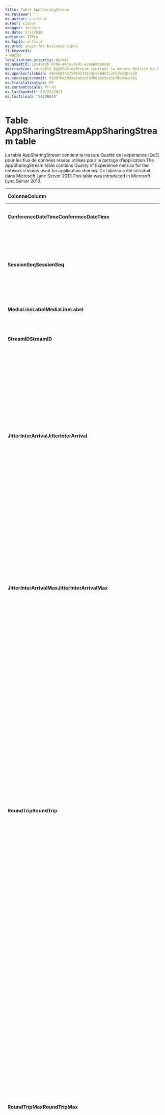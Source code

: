 ```yaml
---
title: Table AppSharingStream
ms.reviewer: ''
ms.author: v-cichur
author: cichur
manager: serdars
ms.date: 2/1/2018
audience: ITPro
ms.topic: article
ms.prod: skype-for-business-itpro
f1.keywords:
- NOCSH
localization_priority: Normal
ms.assetid: 391490cb-d7b8-44ca-b4d1-429600da909c
description: La table AppSharingStream contient la mesure Qualité de l’expérience (QoE) pour les flux de données réseau utilisés pour le partage d’application. Ce tableau a été introduit dans Microsoft Lync Server 2013.
ms.openlocfilehash: d95e0d78175f8e17363dc558d82cafefba36ce28
ms.sourcegitcommit: 01087be29daa3abce7d3b03a55ba5ef8db4ca161
ms.translationtype: MT
ms.contentlocale: fr-FR
ms.lasthandoff: 03/23/2021
ms.locfileid: "51120876"
---
```

# <a name="appsharingstream-table"></a><span data-ttu-id="fe78b-104">Table AppSharingStream</span><span class="sxs-lookup"><span data-stu-id="fe78b-104">AppSharingStream table</span></span>
 
<span data-ttu-id="fe78b-105">La table AppSharingStream contient la mesure Qualité de l’expérience (QoE) pour les flux de données réseau utilisés pour le partage d’application.</span><span class="sxs-lookup"><span data-stu-id="fe78b-105">The AppSharingStream table contains Quality of Experience metrics for the network streams used for application sharing.</span></span> <span data-ttu-id="fe78b-106">Ce tableau a été introduit dans Microsoft Lync Server 2013.</span><span class="sxs-lookup"><span data-stu-id="fe78b-106">This table was introduced in Microsoft Lync Server 2013.</span></span>
  
|<span data-ttu-id="fe78b-107">**Colonne**</span><span class="sxs-lookup"><span data-stu-id="fe78b-107">**Column**</span></span>|<span data-ttu-id="fe78b-108">**Type de données**</span><span class="sxs-lookup"><span data-stu-id="fe78b-108">**Data Type**</span></span>|<span data-ttu-id="fe78b-109">**Clé/Index**</span><span class="sxs-lookup"><span data-stu-id="fe78b-109">**Key/Index**</span></span>|<span data-ttu-id="fe78b-110">**Détails**</span><span class="sxs-lookup"><span data-stu-id="fe78b-110">**Details**</span></span>|
|:-----|:-----|:-----|:-----|
|<span data-ttu-id="fe78b-111">**ConferenceDateTime**</span><span class="sxs-lookup"><span data-stu-id="fe78b-111">**ConferenceDateTime**</span></span> <br/> |<span data-ttu-id="fe78b-112">dateTime</span><span class="sxs-lookup"><span data-stu-id="fe78b-112">dateTime</span></span>  <br/> |<span data-ttu-id="fe78b-113">Primaire, étrangère</span><span class="sxs-lookup"><span data-stu-id="fe78b-113">Primary, Foreign</span></span>  <br/> |<span data-ttu-id="fe78b-114">Date et heure de début de la session.</span><span class="sxs-lookup"><span data-stu-id="fe78b-114">Date and time that the session started.</span></span>  <br/> |
|<span data-ttu-id="fe78b-115">**SessionSeq**</span><span class="sxs-lookup"><span data-stu-id="fe78b-115">**SessionSeq**</span></span> <br/> |<span data-ttu-id="fe78b-116">entier</span><span class="sxs-lookup"><span data-stu-id="fe78b-116">int</span></span>  <br/> |<span data-ttu-id="fe78b-117">Primaire, étrangère</span><span class="sxs-lookup"><span data-stu-id="fe78b-117">Primary, Foreign</span></span>  <br/> |<span data-ttu-id="fe78b-118">Identificateur séquentiel utilisé pour distinguer les sessions qui ont débuté à la même date et à la même heure.</span><span class="sxs-lookup"><span data-stu-id="fe78b-118">Sequential identifier used to distinguish between sessions that started on the same date and at the same time.</span></span>  <br/> |
|<span data-ttu-id="fe78b-119">**MediaLineLabel**</span><span class="sxs-lookup"><span data-stu-id="fe78b-119">**MediaLineLabel**</span></span> <br/> |<span data-ttu-id="fe78b-120">tinyint</span><span class="sxs-lookup"><span data-stu-id="fe78b-120">tinyint</span></span>  <br/> |<span data-ttu-id="fe78b-121">Primaire, étrangère</span><span class="sxs-lookup"><span data-stu-id="fe78b-121">Primary, Foreign</span></span>  <br/> | <span data-ttu-id="fe78b-122">Voir [MediaLine Table](./medialine-0.md).</span><span class="sxs-lookup"><span data-stu-id="fe78b-122">See [MediaLine Table](./medialine-0.md).</span></span> <br/> |
|<span data-ttu-id="fe78b-123">**StreamID**</span><span class="sxs-lookup"><span data-stu-id="fe78b-123">**StreamID**</span></span> <br/> |<span data-ttu-id="fe78b-124">entier</span><span class="sxs-lookup"><span data-stu-id="fe78b-124">int</span></span>  <br/> |<span data-ttu-id="fe78b-125">Primaire</span><span class="sxs-lookup"><span data-stu-id="fe78b-125">Primary</span></span>  <br/> |<span data-ttu-id="fe78b-126">Identificateur unique du flux de partage d’application.</span><span class="sxs-lookup"><span data-stu-id="fe78b-126">Unique identifier of the application sharing stream.</span></span>  <br/> |
|<span data-ttu-id="fe78b-127">**JitterInterArrival**</span><span class="sxs-lookup"><span data-stu-id="fe78b-127">**JitterInterArrival**</span></span> <br/> |<span data-ttu-id="fe78b-128">entier</span><span class="sxs-lookup"><span data-stu-id="fe78b-128">int</span></span>  <br/> ||<span data-ttu-id="fe78b-p103">Gigue moyenne détectée entre les arrivées de paquets RTP. (La gigue permet de mesurer les fluctuations d’un appel.) Les valeurs de gigue élevées peuvent provenir d’une congestion ou d’un serveur multimédia surchargé, ce qui se traduit par une distorsion ou une perte de l’audio.</span><span class="sxs-lookup"><span data-stu-id="fe78b-p103">Average jitter detected between RTP packet arrivals. (Jitter is a measure of the "shakiness" of a call.) High jitter values are typically caused by congestion or an overloaded media server, and result in distorted or lost audio.</span></span>  <br/> |
|<span data-ttu-id="fe78b-131">**JitterInterArrivalMax**</span><span class="sxs-lookup"><span data-stu-id="fe78b-131">**JitterInterArrivalMax**</span></span> <br/> |<span data-ttu-id="fe78b-132">entier</span><span class="sxs-lookup"><span data-stu-id="fe78b-132">int</span></span>  <br/> ||<span data-ttu-id="fe78b-p104">Gigue maximale du délai d’arrivée entre les paquets RTP. (La gigue permet de mesurer les fluctuations d’un appel.) Les valeurs de gigue élevées peuvent provenir d’une congestion ou d’un serveur multimédia surchargé, ce qui se traduit par une distorsion ou une perte de l’audio.</span><span class="sxs-lookup"><span data-stu-id="fe78b-p104">Maximum jitter detected between RTP packet arrivals. (Jitter is a measure of the "shakiness" of a call.) High jitter values are typically caused by congestion or an overloaded media server, and result in distorted or lost audio.</span></span>  <br/> |
|<span data-ttu-id="fe78b-135">**RoundTrip**</span><span class="sxs-lookup"><span data-stu-id="fe78b-135">**RoundTrip**</span></span> <br/> |<span data-ttu-id="fe78b-136">entier</span><span class="sxs-lookup"><span data-stu-id="fe78b-136">int</span></span>  <br/> ||<span data-ttu-id="fe78b-p105">Temps moyen (en millisecondes) nécessaire à un paquet RTP (Real-Time Transport Protocol) pour effectuer un aller-retour vers un autre système d’extrémité. Des boucles de 200 millisecondes ou moins sont considérées qualitativement acceptables.</span><span class="sxs-lookup"><span data-stu-id="fe78b-p105">Average amount of (in milliseconds) required for a Real-Time Transport Protocol packet to travel to another endpoint and then back. Round-trip times of 200 milliseconds or less are considered of acceptable quality.</span></span>  <br/> <span data-ttu-id="fe78b-p106">Des boucles de durée plus élevée peuvent être causées par le routage international des appels, une mauvaise configuration du routage ou un serveur multimédia surchargé. Les durées d’aller-retour élevées créent des difficultés dans le cadre de conversations audio bidirectionnelles réalisées en temps réel.</span><span class="sxs-lookup"><span data-stu-id="fe78b-p106">High round-trip values can be caused by international call routing; a routing misconfiguration; or an overloaded media server. High round-trip times result in difficulties with two-way, real-time audio conversations.</span></span>  <br/> |
|<span data-ttu-id="fe78b-141">**RoundTripMax**</span><span class="sxs-lookup"><span data-stu-id="fe78b-141">**RoundTripMax**</span></span> <br/> |<span data-ttu-id="fe78b-142">entier</span><span class="sxs-lookup"><span data-stu-id="fe78b-142">int</span></span>  <br/> ||<span data-ttu-id="fe78b-p107">Temps maximal (en millisecondes) nécessaire à un paquet RTP (Real-Time Transport Protocol) pour effectuer un aller-retour vers un autre système d’extrémité. Des boucles de 200 millisecondes ou moins sont considérées qualitativement acceptables.</span><span class="sxs-lookup"><span data-stu-id="fe78b-p107">Maximum amount of (in milliseconds) required for a Real-Time Transport Protocol packet to travel to another endpoint and then back. Round-trip times of 200 milliseconds or less are considered of acceptable quality.</span></span>  <br/> <span data-ttu-id="fe78b-p108">Des boucles de durée plus élevée peuvent être causées par le routage international des appels, une mauvaise configuration du routage ou un serveur multimédia surchargé. Les durées d’aller-retour élevées créent des difficultés dans le cadre de conversations audio bidirectionnelles réalisées en temps réel.</span><span class="sxs-lookup"><span data-stu-id="fe78b-p108">High round-trip values can be caused by international call routing; a routing misconfiguration; or an overloaded media server. High round-trip times result in difficulties with two-way, real-time audio conversations.</span></span>  <br/> |
|<span data-ttu-id="fe78b-147">**PacketLossRate**</span><span class="sxs-lookup"><span data-stu-id="fe78b-147">**PacketLossRate**</span></span> <br/> |<span data-ttu-id="fe78b-148">float</span><span class="sxs-lookup"><span data-stu-id="fe78b-148">float</span></span>  <br/> ||<span data-ttu-id="fe78b-p109">Taux moyen de pertes de paquets RTP. (La perte de paquets survient lorsque des paquets RTP, protocole employé pour la transmission audio et vidéo sur Internet, n’atteignent pas leur point de destination.) Les valeurs de perte élevées peuvent provenir d’une congestion, d’un dépassement de la bande passante disponible, d’une congestion/interférence dans la liaison sans fil ou d’un serveur multimédia surchargé, ce qui se traduit par une distorsion ou une perte de l’audio.</span><span class="sxs-lookup"><span data-stu-id="fe78b-p109">Average rate of Real-Time Transport Protocol (RTP) packet loss. (Packet loss occurs when RTP packets, a protocol used for transmitting audio and video across the Internet, failed to reach their destination.) High loss rates are generally caused by congestion; lack of bandwidth; wireless congestion or interference; or an overloaded media server. Packet loss typically results in distorted or lost audio.</span></span>  <br/> |
|<span data-ttu-id="fe78b-152">**PacketLossRateMax**</span><span class="sxs-lookup"><span data-stu-id="fe78b-152">**PacketLossRateMax**</span></span> <br/> |<span data-ttu-id="fe78b-153">float</span><span class="sxs-lookup"><span data-stu-id="fe78b-153">float</span></span>  <br/> ||<span data-ttu-id="fe78b-p110">Taux maximal de pertes de paquets RTP. (La perte de paquets survient lorsque des paquets RTP, protocole employé pour la transmission audio et vidéo sur Internet, n’atteignent pas leur point de destination.) Les valeurs de perte élevées peuvent provenir d’une congestion, d’un dépassement de la bande passante disponible, d’une congestion/interférence dans la liaison sans fil ou d’un serveur multimédia surchargé, ce qui se traduit par une distorsion ou une perte de l’audio.</span><span class="sxs-lookup"><span data-stu-id="fe78b-p110">Maximum rate of Real-Time Transport Protocol (RTP) packet loss. (Packet loss occurs when RTP packets, a protocol used for transmitting audio and video across the Internet, failed to reach their destination.) High loss rates are generally caused by congestion; lack of bandwidth; wireless congestion or interference; or an overloaded media server. Packet loss typically results in distorted or lost audio.</span></span>  <br/> |
|<span data-ttu-id="fe78b-157">**PacketUtilization**</span><span class="sxs-lookup"><span data-stu-id="fe78b-157">**PacketUtilization**</span></span> <br/> |<span data-ttu-id="fe78b-158">entier</span><span class="sxs-lookup"><span data-stu-id="fe78b-158">int</span></span>  <br/> ||<span data-ttu-id="fe78b-159">Nombre de paquets envoyés.</span><span class="sxs-lookup"><span data-stu-id="fe78b-159">Number of packets sent.</span></span>  <br/> |
|<span data-ttu-id="fe78b-160">**BandwidthEst**</span><span class="sxs-lookup"><span data-stu-id="fe78b-160">**BandwidthEst**</span></span> <br/> |<span data-ttu-id="fe78b-161">entier</span><span class="sxs-lookup"><span data-stu-id="fe78b-161">int</span></span>  <br/> ||<span data-ttu-id="fe78b-p111">Estimation de la quantité de bande passante unidirectionnelle disponible à la fin de la session. Indiquée en bits par seconde.</span><span class="sxs-lookup"><span data-stu-id="fe78b-p111">Estimated one-way bandwidth available at the end of the session. Reported in bits per second.</span></span>  <br/> |
|<span data-ttu-id="fe78b-164">**AppSharingPayloadDescription**</span><span class="sxs-lookup"><span data-stu-id="fe78b-164">**AppSharingPayloadDescription**</span></span> <br/> |<span data-ttu-id="fe78b-165">entier</span><span class="sxs-lookup"><span data-stu-id="fe78b-165">int</span></span>  <br/> ||<span data-ttu-id="fe78b-166">Description de la charge utile du partage d’application.</span><span class="sxs-lookup"><span data-stu-id="fe78b-166">Description of the application sharing payload.</span></span>  <br/> |
|<span data-ttu-id="fe78b-167">**RelativeOneWayTotal**</span><span class="sxs-lookup"><span data-stu-id="fe78b-167">**RelativeOneWayTotal**</span></span> <br/> |<span data-ttu-id="fe78b-168">float</span><span class="sxs-lookup"><span data-stu-id="fe78b-168">float</span></span>  <br/> ||<span data-ttu-id="fe78b-p112">Quantité totale de latence unidirectionnelle. La latence unidirectionnelle relative mesure le retard entre le client et le serveur.</span><span class="sxs-lookup"><span data-stu-id="fe78b-p112">Total amount of one-way latency. Relative one-way latency measures the delay between the client and the server.</span></span>  <br/> |
|<span data-ttu-id="fe78b-171">**RelativeOneWayAverage**</span><span class="sxs-lookup"><span data-stu-id="fe78b-171">**RelativeOneWayAverage**</span></span> <br/> |<span data-ttu-id="fe78b-172">float</span><span class="sxs-lookup"><span data-stu-id="fe78b-172">float</span></span>  <br/> ||<span data-ttu-id="fe78b-p113">Quantité moyenne de latence unidirectionnelle. La latence unidirectionnelle relative mesure le retard entre le client et le serveur.</span><span class="sxs-lookup"><span data-stu-id="fe78b-p113">Average amount of one-way latency. Relative one-way latency measures the delay between the client and the server.</span></span>  <br/> |
|<span data-ttu-id="fe78b-175">**RelativeOneWayMax**</span><span class="sxs-lookup"><span data-stu-id="fe78b-175">**RelativeOneWayMax**</span></span> <br/> |<span data-ttu-id="fe78b-176">float</span><span class="sxs-lookup"><span data-stu-id="fe78b-176">float</span></span>  <br/> ||<span data-ttu-id="fe78b-p114">Quantité maximale de latence unidirectionnelle. La latence unidirectionnelle relative mesure le retard entre le client et le serveur.</span><span class="sxs-lookup"><span data-stu-id="fe78b-p114">Maximum amount of one-way latency. Relative one-way latency measures the delay between the client and the server.</span></span>  <br/> |
|<span data-ttu-id="fe78b-179">**RelativeOneWayBurstOccurrences**</span><span class="sxs-lookup"><span data-stu-id="fe78b-179">**RelativeOneWayBurstOccurrences**</span></span> <br/> |<span data-ttu-id="fe78b-180">entier</span><span class="sxs-lookup"><span data-stu-id="fe78b-180">int</span></span>  <br/> ||<span data-ttu-id="fe78b-181">Nombre total d’occurrences de rafales unidirectionnelles.</span><span class="sxs-lookup"><span data-stu-id="fe78b-181">Total one-way burst occurrences.</span></span> <span data-ttu-id="fe78b-182">Une transmission « par rafales » est une transmission dans laquelle les données sont diffusées en rafales imprévisibles par opposition à un flux régulier.</span><span class="sxs-lookup"><span data-stu-id="fe78b-182">A "bursty" transmission is a transmission where data flows in unpredictable bursts as opposed to a steady stream.</span></span> <span data-ttu-id="fe78b-183">Cette valeur mesure le flux de données entre le client et le serveur.</span><span class="sxs-lookup"><span data-stu-id="fe78b-183">This metric measures data flow between the client and the server.</span></span>  <br/> |
|<span data-ttu-id="fe78b-184">**RelativeOneWayBurstDensity**</span><span class="sxs-lookup"><span data-stu-id="fe78b-184">**RelativeOneWayBurstDensity**</span></span> <br/> |<span data-ttu-id="fe78b-185">float</span><span class="sxs-lookup"><span data-stu-id="fe78b-185">float</span></span>  <br/> ||<span data-ttu-id="fe78b-186">Densité totale des rafales unidirectionnelles.</span><span class="sxs-lookup"><span data-stu-id="fe78b-186">Total one-way burst density.</span></span> <span data-ttu-id="fe78b-187">Une transmission « par rafales » est une transmission dans laquelle les données sont diffusées en rafales imprévisibles par opposition à un flux de données régulier.</span><span class="sxs-lookup"><span data-stu-id="fe78b-187">A "bursty" transmission is a transmission where data flows in unpredictable bursts as opposed to a steady stream.</span></span> <span data-ttu-id="fe78b-188">Cette valeur mesure le flux de données entre le client et le serveur.</span><span class="sxs-lookup"><span data-stu-id="fe78b-188">This metric measures data flow between the client and the server.</span></span>  <br/> |
|<span data-ttu-id="fe78b-189">**RelativeOneWayBurstDuration**</span><span class="sxs-lookup"><span data-stu-id="fe78b-189">**RelativeOneWayBurstDuration**</span></span> <br/> |<span data-ttu-id="fe78b-190">float</span><span class="sxs-lookup"><span data-stu-id="fe78b-190">float</span></span>  <br/> ||<span data-ttu-id="fe78b-191">Durée totale des rafales unidirectionnelles.</span><span class="sxs-lookup"><span data-stu-id="fe78b-191">Total one-way burst duration.</span></span> <span data-ttu-id="fe78b-192">Une transmission « par rafales » est une transmission dans laquelle les données sont diffusées en rafales imprévisibles par opposition à un flux de données régulier.</span><span class="sxs-lookup"><span data-stu-id="fe78b-192">A "bursty" transmission is a transmission where data flows in unpredictable bursts as opposed to a steady stream.</span></span> <span data-ttu-id="fe78b-193">Cette valeur mesure le flux de données entre le client et le serveur.</span><span class="sxs-lookup"><span data-stu-id="fe78b-193">This metric measures data flow between the client and the server.</span></span>  <br/> |
|<span data-ttu-id="fe78b-194">**RelativeOneWayGapOccurrences**</span><span class="sxs-lookup"><span data-stu-id="fe78b-194">**RelativeOneWayGapOccurrences**</span></span> <br/> |<span data-ttu-id="fe78b-195">entier</span><span class="sxs-lookup"><span data-stu-id="fe78b-195">int</span></span>  <br/> ||<span data-ttu-id="fe78b-196">Nombre total d’occurrences d’intervalles unidirectionnels.</span><span class="sxs-lookup"><span data-stu-id="fe78b-196">Total one-way gap occurrences.</span></span> <span data-ttu-id="fe78b-197">Une transmission « par rafales » est une transmission dans laquelle les données sont diffusées en rafales imprévisibles par opposition à un flux régulier ; les intervalles indiquent des retards entre ces rafales.</span><span class="sxs-lookup"><span data-stu-id="fe78b-197">A "bursty" transmission is a transmission where data flows in unpredictable bursts as opposed to a steady stream; gaps indicate delays between these bursts.</span></span> <span data-ttu-id="fe78b-198">Cette valeur mesure le flux de données entre le client et le serveur.</span><span class="sxs-lookup"><span data-stu-id="fe78b-198">This metric measures data flow between the client and the server.</span></span>  <br/> |
|<span data-ttu-id="fe78b-199">**RelativeOneWayGapDensity**</span><span class="sxs-lookup"><span data-stu-id="fe78b-199">**RelativeOneWayGapDensity**</span></span> <br/> |<span data-ttu-id="fe78b-200">float</span><span class="sxs-lookup"><span data-stu-id="fe78b-200">float</span></span>  <br/> ||<span data-ttu-id="fe78b-201">Densité totale des intervalles unidirectionnels.</span><span class="sxs-lookup"><span data-stu-id="fe78b-201">Total one-way gap density.</span></span> <span data-ttu-id="fe78b-202">Une transmission « par rafales » est une transmission dans laquelle les données sont diffusées en rafales imprévisibles par opposition à un flux régulier ; les intervalles indiquent des retards entre ces rafales.</span><span class="sxs-lookup"><span data-stu-id="fe78b-202">A "bursty" transmission is a transmission where data flows in unpredictable bursts as opposed to a steady stream; gaps indicate delays between these bursts.</span></span> <span data-ttu-id="fe78b-203">Cette valeur mesure le flux de données entre le client et le serveur.</span><span class="sxs-lookup"><span data-stu-id="fe78b-203">This metric measures data flow between the client and the server.</span></span>  <br/> |
|<span data-ttu-id="fe78b-204">**RelativeOneWayGapDuration**</span><span class="sxs-lookup"><span data-stu-id="fe78b-204">**RelativeOneWayGapDuration**</span></span> <br/> |<span data-ttu-id="fe78b-205">float</span><span class="sxs-lookup"><span data-stu-id="fe78b-205">float</span></span>  <br/> ||<span data-ttu-id="fe78b-206">Durée totale des intervalles unidirectionnels.</span><span class="sxs-lookup"><span data-stu-id="fe78b-206">Total one-way gap duration.</span></span> <span data-ttu-id="fe78b-207">Une transmission « par rafales » est une transmission dans laquelle les données sont diffusées en rafales imprévisibles par opposition à un flux régulier ; les intervalles indiquent des retards entre ces rafales.</span><span class="sxs-lookup"><span data-stu-id="fe78b-207">A "bursty" transmission is a transmission where data flows in unpredictable bursts as opposed to a steady stream; gaps indicate delays between these bursts.</span></span> <span data-ttu-id="fe78b-208">Cette valeur mesure le flux de données entre le client et le serveur.</span><span class="sxs-lookup"><span data-stu-id="fe78b-208">This metric measures data flow between the client and the server.</span></span>  <br/> |
|<span data-ttu-id="fe78b-209">**ApplicationSharingType**</span><span class="sxs-lookup"><span data-stu-id="fe78b-209">**ApplicationSharingType**</span></span> <br/> |<span data-ttu-id="fe78b-210">varChar(256)</span><span class="sxs-lookup"><span data-stu-id="fe78b-210">varChar(256)</span></span>  <br/> ||<span data-ttu-id="fe78b-211">Rôle d’application (personne effectuant le partage ou spectateur) et type de contenu.</span><span class="sxs-lookup"><span data-stu-id="fe78b-211">Application role (Sharer or Viewer) and content type.</span></span>  <br/> |
|<span data-ttu-id="fe78b-212">**RDPTileProcessingLatencyTotal**</span><span class="sxs-lookup"><span data-stu-id="fe78b-212">**RDPTileProcessingLatencyTotal**</span></span> <br/> |<span data-ttu-id="fe78b-213">float</span><span class="sxs-lookup"><span data-stu-id="fe78b-213">float</span></span>  <br/> ||<span data-ttu-id="fe78b-p121">Temps total de traitement des mosaïques RDP (Remote Desktop Protocol). Un total plus élevé équivaut à une expérience de visionnage plus longue.</span><span class="sxs-lookup"><span data-stu-id="fe78b-p121">Total processing time for remote desktop protocol (RDP) tiles. A higher total equates to a longer delay in the viewing experience.</span></span>  <br/> |
|<span data-ttu-id="fe78b-216">**RDPTileProcessingLatencyAverage**</span><span class="sxs-lookup"><span data-stu-id="fe78b-216">**RDPTileProcessingLatencyAverage**</span></span> <br/> |<span data-ttu-id="fe78b-217">float</span><span class="sxs-lookup"><span data-stu-id="fe78b-217">float</span></span>  <br/> ||<span data-ttu-id="fe78b-p122">Temps moyen de traitement des mosaïques RDP (Remote Desktop Protocol). Un total plus élevé équivaut à une expérience de visionnage plus longue.</span><span class="sxs-lookup"><span data-stu-id="fe78b-p122">Average processing time for remote desktop protocol (RDP) tiles. A higher total equates to a longer delay in the viewing experience.</span></span>  <br/> |
|<span data-ttu-id="fe78b-220">**RDPTileProcessingLatencyMax**</span><span class="sxs-lookup"><span data-stu-id="fe78b-220">**RDPTileProcessingLatencyMax**</span></span> <br/> |<span data-ttu-id="fe78b-221">float</span><span class="sxs-lookup"><span data-stu-id="fe78b-221">float</span></span>  <br/> ||<span data-ttu-id="fe78b-p123">Temps maximal de traitement des mosaïques RDP (Remote Desktop Protocol). Un total plus élevé équivaut à une expérience de visionnage plus longue.</span><span class="sxs-lookup"><span data-stu-id="fe78b-p123">Maximum processing time for remote desktop protocol (RDP) tiles. A higher total equates to a longer delay in the viewing experience.</span></span>  <br/> |
|<span data-ttu-id="fe78b-224">**RDPTileProcessingLatencyBurstOccurrences**</span><span class="sxs-lookup"><span data-stu-id="fe78b-224">**RDPTileProcessingLatencyBurstOccurrences**</span></span> <br/> |<span data-ttu-id="fe78b-225">entier</span><span class="sxs-lookup"><span data-stu-id="fe78b-225">int</span></span>  <br/> ||<span data-ttu-id="fe78b-226">Occurrences de rafales dans le temps de traitement des mosaïques RDP (Remote Desktop Protocol).</span><span class="sxs-lookup"><span data-stu-id="fe78b-226">Burst occurrences in the processing time for remote desktop protocol (RDP) tiles.</span></span> <span data-ttu-id="fe78b-227">Une transmission « par rafales » est une transmission dans laquelle les données sont diffusées en rafales imprévisibles par opposition à un flux régulier.</span><span class="sxs-lookup"><span data-stu-id="fe78b-227">A "bursty" transmission is a transmission where data flows in unpredictable bursts as opposed to a steady stream.</span></span>  <br/> |
|<span data-ttu-id="fe78b-228">**RDPTileProcessingLatencyBurstDensity**</span><span class="sxs-lookup"><span data-stu-id="fe78b-228">**RDPTileProcessingLatencyBurstDensity**</span></span> <br/> |<span data-ttu-id="fe78b-229">float</span><span class="sxs-lookup"><span data-stu-id="fe78b-229">float</span></span>  <br/> ||<span data-ttu-id="fe78b-230">Densité des rafales dans le temps de traitement des mosaïques RDP (Remote Desktop Protocol).</span><span class="sxs-lookup"><span data-stu-id="fe78b-230">Burst density in the processing time for remote desktop protocol (RDP) tiles.</span></span> <span data-ttu-id="fe78b-231">Une transmission « par rafales » est une transmission dans laquelle les données sont diffusées en rafales imprévisibles par opposition à un flux régulier.</span><span class="sxs-lookup"><span data-stu-id="fe78b-231">A "bursty" transmission is a transmission where data flows in unpredictable bursts as opposed to a steady stream.</span></span>  <br/> |
|<span data-ttu-id="fe78b-232">**RDPTileProcessingLatencyBurstDuration**</span><span class="sxs-lookup"><span data-stu-id="fe78b-232">**RDPTileProcessingLatencyBurstDuration**</span></span> <br/> |<span data-ttu-id="fe78b-233">float</span><span class="sxs-lookup"><span data-stu-id="fe78b-233">float</span></span>  <br/> ||<span data-ttu-id="fe78b-234">Durée des rafales dans le temps de traitement des mosaïques RDP (Remote Desktop Protocol).</span><span class="sxs-lookup"><span data-stu-id="fe78b-234">Burst duration in the processing time for remote desktop protocol (RDP) tiles.</span></span> <span data-ttu-id="fe78b-235">Une transmission « par rafales » est une transmission dans laquelle les données sont diffusées en rafales imprévisibles par opposition à un flux régulier.</span><span class="sxs-lookup"><span data-stu-id="fe78b-235">A "bursty" transmission is a transmission where data flows in unpredictable bursts as opposed to a steady stream.</span></span>  <br/> |
|<span data-ttu-id="fe78b-236">**RDPTileProcessingLatencyGapOccurrences**</span><span class="sxs-lookup"><span data-stu-id="fe78b-236">**RDPTileProcessingLatencyGapOccurrences**</span></span> <br/> |<span data-ttu-id="fe78b-237">entier</span><span class="sxs-lookup"><span data-stu-id="fe78b-237">int</span></span>  <br/> ||<span data-ttu-id="fe78b-238">Occurrences d’intervalles dans le temps de traitement des mosaïques RDP (Remote Desktop Protocol).</span><span class="sxs-lookup"><span data-stu-id="fe78b-238">Gap occurrences in the processing time for remote desktop protocol (RDP) tiles.</span></span>  <br/> |
|<span data-ttu-id="fe78b-239">**RDPTileProcessingLatencyGapDensity**</span><span class="sxs-lookup"><span data-stu-id="fe78b-239">**RDPTileProcessingLatencyGapDensity**</span></span> <br/> |<span data-ttu-id="fe78b-240">float</span><span class="sxs-lookup"><span data-stu-id="fe78b-240">float</span></span>  <br/> ||<span data-ttu-id="fe78b-p127">Densité d’intervalles dans le temps de traitement des mosaïques RDP (Remote Desktop Protocol). Une faible densité d’intervalles équivaut à une meilleure expérience de visionnage.</span><span class="sxs-lookup"><span data-stu-id="fe78b-p127">Gap density in the processing time for remote desktop protocol (RDP) tiles. Low gap density equates to a better viewing experience.</span></span>  <br/> |
|<span data-ttu-id="fe78b-243">**RDPTileProcessingLatencyGapDuration**</span><span class="sxs-lookup"><span data-stu-id="fe78b-243">**RDPTileProcessingLatencyGapDuration**</span></span> <br/> |<span data-ttu-id="fe78b-244">float</span><span class="sxs-lookup"><span data-stu-id="fe78b-244">float</span></span>  <br/> ||<span data-ttu-id="fe78b-p128">Durée des intervalles dans le temps de traitement des mosaïques RDP (Remote Desktop Protocol). De brèves durées d’intervalle équivalent à une meilleure expérience de visionnage.</span><span class="sxs-lookup"><span data-stu-id="fe78b-p128">Gap duration in the processing time for remote desktop protocol (RDP) tiles. Short gap durations equate to a better viewing experience.</span></span>  <br/> |
|<span data-ttu-id="fe78b-247">**CaptureTileRateTotal**</span><span class="sxs-lookup"><span data-stu-id="fe78b-247">**CaptureTileRateTotal**</span></span> <br/> |<span data-ttu-id="fe78b-248">float</span><span class="sxs-lookup"><span data-stu-id="fe78b-248">float</span></span>  <br/> ||<span data-ttu-id="fe78b-249">Taux total de mosaïques capturées (en mosaïques par seconde).</span><span class="sxs-lookup"><span data-stu-id="fe78b-249">Total rate of captured tiles (in tiles per second).</span></span>  <br/> |
|<span data-ttu-id="fe78b-250">**CaptureTileRateAverage**</span><span class="sxs-lookup"><span data-stu-id="fe78b-250">**CaptureTileRateAverage**</span></span> <br/> |<span data-ttu-id="fe78b-251">float</span><span class="sxs-lookup"><span data-stu-id="fe78b-251">float</span></span>  <br/> ||<span data-ttu-id="fe78b-252">Taux moyen de mosaïques capturées (en mosaïques par seconde).</span><span class="sxs-lookup"><span data-stu-id="fe78b-252">Average rate of captured tiles (in tiles per second).</span></span>  <br/> |
|<span data-ttu-id="fe78b-253">**CaptureTileRateMax**</span><span class="sxs-lookup"><span data-stu-id="fe78b-253">**CaptureTileRateMax**</span></span> <br/> |<span data-ttu-id="fe78b-254">float</span><span class="sxs-lookup"><span data-stu-id="fe78b-254">float</span></span>  <br/> ||<span data-ttu-id="fe78b-255">Taux maximal de mosaïques capturées (en mosaïques par seconde).</span><span class="sxs-lookup"><span data-stu-id="fe78b-255">Maximum rate of captured tiles (in tiles per second).</span></span>  <br/> |
|<span data-ttu-id="fe78b-256">**CaptureTileRateBurstOccurrences**</span><span class="sxs-lookup"><span data-stu-id="fe78b-256">**CaptureTileRateBurstOccurrences**</span></span> <br/> |<span data-ttu-id="fe78b-257">int</span><span class="sxs-lookup"><span data-stu-id="fe78b-257">in t</span></span>  <br/> ||<span data-ttu-id="fe78b-258">Occurrences de rafales dans le taux de mosaïques capturées (en mosaïques par seconde).</span><span class="sxs-lookup"><span data-stu-id="fe78b-258">Burst occurrences in the rate of captured tiles (in tiles per second).</span></span>  <br/> |
|<span data-ttu-id="fe78b-259">**CaptureTileRateBurstDensity**</span><span class="sxs-lookup"><span data-stu-id="fe78b-259">**CaptureTileRateBurstDensity**</span></span> <br/> |<span data-ttu-id="fe78b-260">float</span><span class="sxs-lookup"><span data-stu-id="fe78b-260">float</span></span>  <br/> ||<span data-ttu-id="fe78b-261">Densité des rafales dans le taux de mosaïques capturées (en mosaïques par seconde).</span><span class="sxs-lookup"><span data-stu-id="fe78b-261">Burst density in the rate of captured tiles (in tiles per second).</span></span>  <br/> |
|<span data-ttu-id="fe78b-262">**CaptureTileRateBurstDuration**</span><span class="sxs-lookup"><span data-stu-id="fe78b-262">**CaptureTileRateBurstDuration**</span></span> <br/> |<span data-ttu-id="fe78b-263">float</span><span class="sxs-lookup"><span data-stu-id="fe78b-263">float</span></span>  <br/> ||<span data-ttu-id="fe78b-264">Durée des rafales dans le taux de mosaïques capturées (en mosaïques par seconde).</span><span class="sxs-lookup"><span data-stu-id="fe78b-264">Burst duration in the rate of captured tiles (in tiles per second).</span></span>  <br/> |
|<span data-ttu-id="fe78b-265">**CaptureTileRateGapOccurrences**</span><span class="sxs-lookup"><span data-stu-id="fe78b-265">**CaptureTileRateGapOccurrences**</span></span> <br/> |<span data-ttu-id="fe78b-266">entier</span><span class="sxs-lookup"><span data-stu-id="fe78b-266">int</span></span>  <br/> ||<span data-ttu-id="fe78b-267">Occurrences d’intervalles dans le taux de mosaïques capturées (en mosaïques par seconde).</span><span class="sxs-lookup"><span data-stu-id="fe78b-267">Gap occurrences in the rate of captured tiles (in tiles per second).</span></span>  <br/> |
|<span data-ttu-id="fe78b-268">**CaptureTileRateGapDensity**</span><span class="sxs-lookup"><span data-stu-id="fe78b-268">**CaptureTileRateGapDensity**</span></span> <br/> |<span data-ttu-id="fe78b-269">float</span><span class="sxs-lookup"><span data-stu-id="fe78b-269">float</span></span>  <br/> ||<span data-ttu-id="fe78b-270">Densité d’intervalles dans le taux de mosaïques capturées (en mosaïques par seconde).</span><span class="sxs-lookup"><span data-stu-id="fe78b-270">Gap density in the rate of captured tiles (in tiles per second).</span></span>  <br/> |
|<span data-ttu-id="fe78b-271">**CaptureTileRateGapDuration**</span><span class="sxs-lookup"><span data-stu-id="fe78b-271">**CaptureTileRateGapDuration**</span></span> <br/> |<span data-ttu-id="fe78b-272">float</span><span class="sxs-lookup"><span data-stu-id="fe78b-272">float</span></span>  <br/> ||<span data-ttu-id="fe78b-273">Durée des intervalles dans le taux de mosaïques capturées (en mosaïques par seconde).</span><span class="sxs-lookup"><span data-stu-id="fe78b-273">Gap duration in the rate of captured tiles (in tiles per second).</span></span>  <br/> |
|<span data-ttu-id="fe78b-274">**SpoiledTilePercentTotal**</span><span class="sxs-lookup"><span data-stu-id="fe78b-274">**SpoiledTilePercentTotal**</span></span> <br/> |<span data-ttu-id="fe78b-275">float</span><span class="sxs-lookup"><span data-stu-id="fe78b-275">float</span></span>  <br/> ||<span data-ttu-id="fe78b-276">Pourcentage total du contenu qui n’a pas atteint le spectateur mais qui a été ignoré et remplacé par du contenu récent.</span><span class="sxs-lookup"><span data-stu-id="fe78b-276">Total percentage of the content that did not reach the viewer but was instead discarded and overwritten by fresh content.</span></span>  <br/> |
|<span data-ttu-id="fe78b-277">**SpoiledTilePercentAverage**</span><span class="sxs-lookup"><span data-stu-id="fe78b-277">**SpoiledTilePercentAverage**</span></span> <br/> |<span data-ttu-id="fe78b-278">float</span><span class="sxs-lookup"><span data-stu-id="fe78b-278">float</span></span>  <br/> ||<span data-ttu-id="fe78b-279">Pourcentage moyen du contenu qui n’a pas atteint le spectateur mais qui a été ignoré et remplacé par du contenu récent.</span><span class="sxs-lookup"><span data-stu-id="fe78b-279">Average percentage of the content that did not reach the viewer but was instead discarded and overwritten by fresh content.</span></span>  <br/> |
|<span data-ttu-id="fe78b-280">**SpoiledTilePercentMax**</span><span class="sxs-lookup"><span data-stu-id="fe78b-280">**SpoiledTilePercentMax**</span></span> <br/> |<span data-ttu-id="fe78b-281">float</span><span class="sxs-lookup"><span data-stu-id="fe78b-281">float</span></span>  <br/> ||<span data-ttu-id="fe78b-282">Pourcentage maximal du contenu qui n’a pas atteint le spectateur mais qui a été ignoré et remplacé par du contenu récent.</span><span class="sxs-lookup"><span data-stu-id="fe78b-282">Maximum percentage of the content that did not reach the viewer but was instead discarded and overwritten by fresh content.</span></span>  <br/> |
|<span data-ttu-id="fe78b-283">**SpoiledTilePercentBurstOccurrences**</span><span class="sxs-lookup"><span data-stu-id="fe78b-283">**SpoiledTilePercentBurstOccurrences**</span></span> <br/> |<span data-ttu-id="fe78b-284">entier</span><span class="sxs-lookup"><span data-stu-id="fe78b-284">int</span></span>  <br/> ||<span data-ttu-id="fe78b-285">Occurrences de rafales pour le contenu qui n’a pas atteint le spectateur mais qui a été ignoré et remplacé par du contenu récent.</span><span class="sxs-lookup"><span data-stu-id="fe78b-285">Burst occurrences for the content that did not reach the viewer but was instead discarded and overwritten by fresh content.</span></span>  <br/> |
|<span data-ttu-id="fe78b-286">**SpoiledTilePercentBurstDensity**</span><span class="sxs-lookup"><span data-stu-id="fe78b-286">**SpoiledTilePercentBurstDensity**</span></span> <br/> |<span data-ttu-id="fe78b-287">float</span><span class="sxs-lookup"><span data-stu-id="fe78b-287">float</span></span>  <br/> ||<span data-ttu-id="fe78b-288">Densité des rafales pour le contenu qui n’a pas atteint le spectateur mais qui a été ignoré et remplacé par du contenu récent.</span><span class="sxs-lookup"><span data-stu-id="fe78b-288">Burst density for the content that did not reach the viewer but was instead discarded and overwritten by fresh content.</span></span>  <br/> |
|<span data-ttu-id="fe78b-289">**SpoiledTilePercentBurstDuration**</span><span class="sxs-lookup"><span data-stu-id="fe78b-289">**SpoiledTilePercentBurstDuration**</span></span> <br/> |<span data-ttu-id="fe78b-290">float</span><span class="sxs-lookup"><span data-stu-id="fe78b-290">float</span></span>  <br/> ||<span data-ttu-id="fe78b-291">Durée des rafales pour le contenu qui n’a pas atteint le spectateur mais qui a été ignoré et remplacé par du contenu récent.</span><span class="sxs-lookup"><span data-stu-id="fe78b-291">Burst duration for the content that did not reach the viewer but was instead discarded and overwritten by fresh content.</span></span>  <br/> |
|<span data-ttu-id="fe78b-292">**SpoiledTilePercentGapOccurrences**</span><span class="sxs-lookup"><span data-stu-id="fe78b-292">**SpoiledTilePercentGapOccurrences**</span></span> <br/> |<span data-ttu-id="fe78b-293">entier</span><span class="sxs-lookup"><span data-stu-id="fe78b-293">int</span></span>  <br/> ||<span data-ttu-id="fe78b-294">Occurrences d’intervalles pour le contenu qui n’a pas atteint le spectateur mais qui a été ignoré et remplacé par du contenu récent.</span><span class="sxs-lookup"><span data-stu-id="fe78b-294">Gap occurrences for the content that did not reach the viewer but was instead discarded and overwritten by fresh content.</span></span>  <br/> |
|<span data-ttu-id="fe78b-295">**SpoiledTilePercentGapDensity**</span><span class="sxs-lookup"><span data-stu-id="fe78b-295">**SpoiledTilePercentGapDensity**</span></span> <br/> |<span data-ttu-id="fe78b-296">float</span><span class="sxs-lookup"><span data-stu-id="fe78b-296">float</span></span>  <br/> ||<span data-ttu-id="fe78b-297">Densité d’intervalles pour le contenu qui n’a pas atteint le spectateur mais qui a été ignoré et remplacé par du contenu récent.</span><span class="sxs-lookup"><span data-stu-id="fe78b-297">Gap density for the content that did not reach the viewer but was instead discarded and overwritten by fresh content.</span></span>  <br/> |
|<span data-ttu-id="fe78b-298">**SpoiledTilePercentGapDuration**</span><span class="sxs-lookup"><span data-stu-id="fe78b-298">**SpoiledTilePercentGapDuration**</span></span> <br/> |<span data-ttu-id="fe78b-299">float</span><span class="sxs-lookup"><span data-stu-id="fe78b-299">float</span></span>  <br/> ||<span data-ttu-id="fe78b-300">Durée des intervalles pour le contenu qui n’a pas atteint le spectateur mais qui a été ignoré et remplacé par du contenu récent.</span><span class="sxs-lookup"><span data-stu-id="fe78b-300">Gap duration for the content that did not reach the viewer but was instead discarded and overwritten by fresh content.</span></span>  <br/> |
|<span data-ttu-id="fe78b-301">**ScrapingFrameRateTotal**</span><span class="sxs-lookup"><span data-stu-id="fe78b-301">**ScrapingFrameRateTotal**</span></span> <br/> |<span data-ttu-id="fe78b-302">float</span><span class="sxs-lookup"><span data-stu-id="fe78b-302">float</span></span>  <br/> ||<span data-ttu-id="fe78b-303">Nombre total d’images récupérées à partir de la source graphique.</span><span class="sxs-lookup"><span data-stu-id="fe78b-303">Total number of frames scraped from the graphics source.</span></span>  <br/> |
|<span data-ttu-id="fe78b-304">**ScrapingFrameRateAverage**</span><span class="sxs-lookup"><span data-stu-id="fe78b-304">**ScrapingFrameRateAverage**</span></span> <br/> |<span data-ttu-id="fe78b-305">float</span><span class="sxs-lookup"><span data-stu-id="fe78b-305">float</span></span>  <br/> ||<span data-ttu-id="fe78b-306">Nombre moyen d’images récupérées à partir de la source graphique.</span><span class="sxs-lookup"><span data-stu-id="fe78b-306">Average number of frames scraped from the graphics source.</span></span>  <br/> |
|<span data-ttu-id="fe78b-307">**ScrapingFrameRateMax**</span><span class="sxs-lookup"><span data-stu-id="fe78b-307">**ScrapingFrameRateMax**</span></span> <br/> |<span data-ttu-id="fe78b-308">float</span><span class="sxs-lookup"><span data-stu-id="fe78b-308">float</span></span>  <br/> ||<span data-ttu-id="fe78b-309">Nombre maximal d’images récupérées à partir de la source graphique.</span><span class="sxs-lookup"><span data-stu-id="fe78b-309">Maximum number of frames scraped from the graphics source.</span></span>  <br/> |
|<span data-ttu-id="fe78b-310">**ScrapingFrameRateBurstOccurrences**</span><span class="sxs-lookup"><span data-stu-id="fe78b-310">**ScrapingFrameRateBurstOccurrences**</span></span> <br/> |<span data-ttu-id="fe78b-311">entier</span><span class="sxs-lookup"><span data-stu-id="fe78b-311">int</span></span>  <br/> ||<span data-ttu-id="fe78b-312">Occurrences de rafales dans les images récupérées à partir de la source graphique.</span><span class="sxs-lookup"><span data-stu-id="fe78b-312">Burst occurrences in the frames scraped from the graphics source.</span></span>  <br/> |
|<span data-ttu-id="fe78b-313">**ScrapingFrameRateBurstDensity**</span><span class="sxs-lookup"><span data-stu-id="fe78b-313">**ScrapingFrameRateBurstDensity**</span></span> <br/> |<span data-ttu-id="fe78b-314">float</span><span class="sxs-lookup"><span data-stu-id="fe78b-314">float</span></span>  <br/> ||<span data-ttu-id="fe78b-315">Densité de rafales dans les images récupérées à partir de la source graphique.</span><span class="sxs-lookup"><span data-stu-id="fe78b-315">Burst density in the frames scraped from the graphics source.</span></span>  <br/> |
|<span data-ttu-id="fe78b-316">**ScrapingFrameRateBurstDuration**</span><span class="sxs-lookup"><span data-stu-id="fe78b-316">**ScrapingFrameRateBurstDuration**</span></span> <br/> |<span data-ttu-id="fe78b-317">float</span><span class="sxs-lookup"><span data-stu-id="fe78b-317">float</span></span>  <br/> ||<span data-ttu-id="fe78b-318">Durée des rafales dans les images récupérées à partir de la source graphique.</span><span class="sxs-lookup"><span data-stu-id="fe78b-318">Burst duration in the frames scraped from the graphics source.</span></span>  <br/> |
|<span data-ttu-id="fe78b-319">**ScrapingFrameRateGapOccurrences**</span><span class="sxs-lookup"><span data-stu-id="fe78b-319">**ScrapingFrameRateGapOccurrences**</span></span> <br/> |<span data-ttu-id="fe78b-320">entier</span><span class="sxs-lookup"><span data-stu-id="fe78b-320">int</span></span>  <br/> ||<span data-ttu-id="fe78b-321">Occurrences d’intervalles dans les images récupérées à partir de la source graphique.</span><span class="sxs-lookup"><span data-stu-id="fe78b-321">Gap occurrences in the frames scraped from the graphics source.</span></span>  <br/> |
|<span data-ttu-id="fe78b-322">**ScrapingFrameRateGapDensity**</span><span class="sxs-lookup"><span data-stu-id="fe78b-322">**ScrapingFrameRateGapDensity**</span></span> <br/> |<span data-ttu-id="fe78b-323">float</span><span class="sxs-lookup"><span data-stu-id="fe78b-323">float</span></span>  <br/> ||<span data-ttu-id="fe78b-324">Densité d’intervalles dans les images récupérées à partir de la source graphique.</span><span class="sxs-lookup"><span data-stu-id="fe78b-324">Gap density in the frames scraped from the graphics source.</span></span>  <br/> |
|<span data-ttu-id="fe78b-325">**ScrapingFrameRateGapDuration**</span><span class="sxs-lookup"><span data-stu-id="fe78b-325">**ScrapingFrameRateGapDuration**</span></span> <br/> |<span data-ttu-id="fe78b-326">float</span><span class="sxs-lookup"><span data-stu-id="fe78b-326">float</span></span>  <br/> ||<span data-ttu-id="fe78b-327">Durée des intervalles dans les images récupérées à partir de la source graphique.</span><span class="sxs-lookup"><span data-stu-id="fe78b-327">Gap duration in the frames scraped from the graphics source.</span></span>  <br/> |
|<span data-ttu-id="fe78b-328">**IncomingTileRateTotal**</span><span class="sxs-lookup"><span data-stu-id="fe78b-328">**IncomingTileRateTotal**</span></span> <br/> |<span data-ttu-id="fe78b-329">float</span><span class="sxs-lookup"><span data-stu-id="fe78b-329">float</span></span>  <br/> ||<span data-ttu-id="fe78b-330">Fréquence totale des images entrantes reçues par la visionneuse.</span><span class="sxs-lookup"><span data-stu-id="fe78b-330">Total incoming frame rate as received by the viewer.</span></span>  <br/> |
|<span data-ttu-id="fe78b-331">**IncomingTileRateAverage**</span><span class="sxs-lookup"><span data-stu-id="fe78b-331">**IncomingTileRateAverage**</span></span> <br/> |<span data-ttu-id="fe78b-332">float</span><span class="sxs-lookup"><span data-stu-id="fe78b-332">float</span></span>  <br/> ||<span data-ttu-id="fe78b-333">Fréquence moyenne des images entrantes reçues par la visionneuse.</span><span class="sxs-lookup"><span data-stu-id="fe78b-333">Average incoming frame rate as received by the viewer.</span></span>  <br/> |
|<span data-ttu-id="fe78b-334">**IncomingTileRateMax**</span><span class="sxs-lookup"><span data-stu-id="fe78b-334">**IncomingTileRateMax**</span></span> <br/> |<span data-ttu-id="fe78b-335">float</span><span class="sxs-lookup"><span data-stu-id="fe78b-335">float</span></span>  <br/> ||<span data-ttu-id="fe78b-336">Fréquence maximale des mosaïques entrantes reçues par la visionneuse.</span><span class="sxs-lookup"><span data-stu-id="fe78b-336">Maximum incoming tile rate as received by the viewer.</span></span>  <br/> |
|<span data-ttu-id="fe78b-337">**IncomingTileRateBurstOccurrences**</span><span class="sxs-lookup"><span data-stu-id="fe78b-337">**IncomingTileRateBurstOccurrences**</span></span> <br/> |<span data-ttu-id="fe78b-338">entier</span><span class="sxs-lookup"><span data-stu-id="fe78b-338">int</span></span>  <br/> ||<span data-ttu-id="fe78b-339">Occurrences de rafales dans la fréquence de mosaïques entrantes reçues par la visionneuse.</span><span class="sxs-lookup"><span data-stu-id="fe78b-339">Burst occurrences in the incoming tile rate as received by the viewer.</span></span>  <br/> |
|<span data-ttu-id="fe78b-340">**IncomingTileRateBurstDensity**</span><span class="sxs-lookup"><span data-stu-id="fe78b-340">**IncomingTileRateBurstDensity**</span></span> <br/> |<span data-ttu-id="fe78b-341">float</span><span class="sxs-lookup"><span data-stu-id="fe78b-341">float</span></span>  <br/> ||<span data-ttu-id="fe78b-342">Densité des rafales dans la fréquence de mosaïques entrantes reçues par la visionneuse.</span><span class="sxs-lookup"><span data-stu-id="fe78b-342">Burst density in the incoming tile rate as received by the viewer.</span></span>  <br/> |
|<span data-ttu-id="fe78b-343">**IncomingTileRateBurstDuration**</span><span class="sxs-lookup"><span data-stu-id="fe78b-343">**IncomingTileRateBurstDuration**</span></span> <br/> |<span data-ttu-id="fe78b-344">float</span><span class="sxs-lookup"><span data-stu-id="fe78b-344">float</span></span>  <br/> ||<span data-ttu-id="fe78b-345">Durée des rafales dans la fréquence de mosaïques entrantes reçues par la visionneuse.</span><span class="sxs-lookup"><span data-stu-id="fe78b-345">Burst duration in the incoming tile rate as received by the viewer.</span></span>  <br/> |
|<span data-ttu-id="fe78b-346">**IncomingTileRateGapOccurrences**</span><span class="sxs-lookup"><span data-stu-id="fe78b-346">**IncomingTileRateGapOccurrences**</span></span> <br/> |<span data-ttu-id="fe78b-347">entier</span><span class="sxs-lookup"><span data-stu-id="fe78b-347">int</span></span>  <br/> ||<span data-ttu-id="fe78b-348">Occurrences d’intervalles dans la fréquence de mosaïques entrantes reçues par la visionneuse.</span><span class="sxs-lookup"><span data-stu-id="fe78b-348">Gap occurrences in the incoming tile rate as received by the viewer.</span></span>  <br/> |
|<span data-ttu-id="fe78b-349">**IncomingTileRateGapDensity**</span><span class="sxs-lookup"><span data-stu-id="fe78b-349">**IncomingTileRateGapDensity**</span></span> <br/> |<span data-ttu-id="fe78b-350">float</span><span class="sxs-lookup"><span data-stu-id="fe78b-350">float</span></span>  <br/> ||<span data-ttu-id="fe78b-351">Densité d’intervalles dans la fréquence de mosaïques entrantes reçues par la visionneuse.</span><span class="sxs-lookup"><span data-stu-id="fe78b-351">Gap density in the incoming tile rate as received by the viewer.</span></span>  <br/> |
|<span data-ttu-id="fe78b-352">**IncomingTileRateGapDuration**</span><span class="sxs-lookup"><span data-stu-id="fe78b-352">**IncomingTileRateGapDuration**</span></span> <br/> |<span data-ttu-id="fe78b-353">float</span><span class="sxs-lookup"><span data-stu-id="fe78b-353">float</span></span>  <br/> ||<span data-ttu-id="fe78b-354">Durée des intervalles dans la fréquence de mosaïques entrantes reçues par la visionneuse.</span><span class="sxs-lookup"><span data-stu-id="fe78b-354">Gap duration in the incoming tile rate as received by the viewer.</span></span>  <br/> |
|<span data-ttu-id="fe78b-355">**IncomingFrameRateTotal**</span><span class="sxs-lookup"><span data-stu-id="fe78b-355">**IncomingFrameRateTotal**</span></span> <br/> |<span data-ttu-id="fe78b-356">float</span><span class="sxs-lookup"><span data-stu-id="fe78b-356">float</span></span>  <br/> ||<span data-ttu-id="fe78b-357">Fréquence totale des images entrantes reçues par la visionneuse.</span><span class="sxs-lookup"><span data-stu-id="fe78b-357">Total incoming frame rate as received by the viewer.</span></span>  <br/> |
|<span data-ttu-id="fe78b-358">**IncomingFrameRateAverage**</span><span class="sxs-lookup"><span data-stu-id="fe78b-358">**IncomingFrameRateAverage**</span></span> <br/> |<span data-ttu-id="fe78b-359">float</span><span class="sxs-lookup"><span data-stu-id="fe78b-359">float</span></span>  <br/> ||<span data-ttu-id="fe78b-360">Fréquence moyenne des images entrantes reçues par la visionneuse.</span><span class="sxs-lookup"><span data-stu-id="fe78b-360">Average incoming frame rate as received by the viewer.</span></span>  <br/> |
|<span data-ttu-id="fe78b-361">**IncomingFrameRateMax**</span><span class="sxs-lookup"><span data-stu-id="fe78b-361">**IncomingFrameRateMax**</span></span> <br/> |<span data-ttu-id="fe78b-362">float</span><span class="sxs-lookup"><span data-stu-id="fe78b-362">float</span></span>  <br/> ||<span data-ttu-id="fe78b-363">Fréquence maximale des images entrantes reçues par la visionneuse.</span><span class="sxs-lookup"><span data-stu-id="fe78b-363">Maximum incoming frame rate as received by the viewer.</span></span>  <br/> |
|<span data-ttu-id="fe78b-364">**IncomingFrameRateBurstOccurrences**</span><span class="sxs-lookup"><span data-stu-id="fe78b-364">**IncomingFrameRateBurstOccurrences**</span></span> <br/> |<span data-ttu-id="fe78b-365">entier</span><span class="sxs-lookup"><span data-stu-id="fe78b-365">int</span></span>  <br/> ||<span data-ttu-id="fe78b-366">Occurrences de rafales dans la fréquence d’images entrantes reçues par la visionneuse.</span><span class="sxs-lookup"><span data-stu-id="fe78b-366">Burst occurrences in the incoming frame rate as received by the viewer.</span></span>  <br/> |
|<span data-ttu-id="fe78b-367">**IncomingFrameRateBurstDensity**</span><span class="sxs-lookup"><span data-stu-id="fe78b-367">**IncomingFrameRateBurstDensity**</span></span> <br/> |<span data-ttu-id="fe78b-368">float</span><span class="sxs-lookup"><span data-stu-id="fe78b-368">float</span></span>  <br/> ||<span data-ttu-id="fe78b-369">Densité des rafales dans la fréquence d’images entrantes reçues par la visionneuse.</span><span class="sxs-lookup"><span data-stu-id="fe78b-369">Burst density in the incoming frame rate as received by the viewer.</span></span>  <br/> |
|<span data-ttu-id="fe78b-370">**IncomingFrameRateBurstDuration**</span><span class="sxs-lookup"><span data-stu-id="fe78b-370">**IncomingFrameRateBurstDuration**</span></span> <br/> |<span data-ttu-id="fe78b-371">float</span><span class="sxs-lookup"><span data-stu-id="fe78b-371">float</span></span>  <br/> ||<span data-ttu-id="fe78b-372">Durée des rafales dans la fréquence d’images entrantes reçues par la visionneuse.</span><span class="sxs-lookup"><span data-stu-id="fe78b-372">Burst duration in the incoming frame rate as received by the viewer.</span></span>  <br/> |
|<span data-ttu-id="fe78b-373">**IncomingFrameRateGapOccurrences**</span><span class="sxs-lookup"><span data-stu-id="fe78b-373">**IncomingFrameRateGapOccurrences**</span></span> <br/> |<span data-ttu-id="fe78b-374">entier</span><span class="sxs-lookup"><span data-stu-id="fe78b-374">int</span></span>  <br/> ||<span data-ttu-id="fe78b-375">Occurrences d’intervalles dans la fréquence d’images entrantes reçues par la visionneuse.</span><span class="sxs-lookup"><span data-stu-id="fe78b-375">Gap occurrences in the incoming frame rate as received by the viewer.</span></span>  <br/> |
|<span data-ttu-id="fe78b-376">**IncomingFrameRateGapDensity**</span><span class="sxs-lookup"><span data-stu-id="fe78b-376">**IncomingFrameRateGapDensity**</span></span> <br/> |<span data-ttu-id="fe78b-377">float</span><span class="sxs-lookup"><span data-stu-id="fe78b-377">float</span></span>  <br/> ||<span data-ttu-id="fe78b-378">Densité d’intervalles dans la fréquence d’images entrantes reçues par la visionneuse.</span><span class="sxs-lookup"><span data-stu-id="fe78b-378">Gap density in the incoming frame rate as received by the viewer.</span></span>  <br/> |
|<span data-ttu-id="fe78b-379">**IncomingFrameRateDuration**</span><span class="sxs-lookup"><span data-stu-id="fe78b-379">**IncomingFrameRateDuration**</span></span> <br/> |<span data-ttu-id="fe78b-380">float</span><span class="sxs-lookup"><span data-stu-id="fe78b-380">float</span></span>  <br/> ||<span data-ttu-id="fe78b-381">Durée des intervalles dans la fréquence d’images entrantes reçues par la visionneuse.</span><span class="sxs-lookup"><span data-stu-id="fe78b-381">Gap duration in the incoming frame rate as received by the viewer.</span></span>  <br/> |
|<span data-ttu-id="fe78b-382">**OutgoingTileRateTotal**</span><span class="sxs-lookup"><span data-stu-id="fe78b-382">**OutgoingTileRateTotal**</span></span> <br/> |<span data-ttu-id="fe78b-383">float</span><span class="sxs-lookup"><span data-stu-id="fe78b-383">float</span></span>  <br/> ||<span data-ttu-id="fe78b-384">Fréquence totale de mosaïques sortantes pour l’expéditeur.</span><span class="sxs-lookup"><span data-stu-id="fe78b-384">Total outgoing tile rate for the sender.</span></span>  <br/> |
|<span data-ttu-id="fe78b-385">**OutgoingTileRateAverage**</span><span class="sxs-lookup"><span data-stu-id="fe78b-385">**OutgoingTileRateAverage**</span></span> <br/> |<span data-ttu-id="fe78b-386">float</span><span class="sxs-lookup"><span data-stu-id="fe78b-386">float</span></span>  <br/> ||<span data-ttu-id="fe78b-387">Fréquence moyenne de mosaïques sortantes pour l’expéditeur.</span><span class="sxs-lookup"><span data-stu-id="fe78b-387">Average outgoing tile rate for the sender.</span></span>  <br/> |
|<span data-ttu-id="fe78b-388">**OutgoingTileRateMax**</span><span class="sxs-lookup"><span data-stu-id="fe78b-388">**OutgoingTileRateMax**</span></span> <br/> |<span data-ttu-id="fe78b-389">float</span><span class="sxs-lookup"><span data-stu-id="fe78b-389">float</span></span>  <br/> ||<span data-ttu-id="fe78b-390">Fréquence maximale de mosaïques sortantes pour l’expéditeur.</span><span class="sxs-lookup"><span data-stu-id="fe78b-390">Maximum outgoing tile rate for the sender.</span></span>  <br/> |
|<span data-ttu-id="fe78b-391">**OutgoingTileRateBurstOccurrences**</span><span class="sxs-lookup"><span data-stu-id="fe78b-391">**OutgoingTileRateBurstOccurrences**</span></span> <br/> |<span data-ttu-id="fe78b-392">entier</span><span class="sxs-lookup"><span data-stu-id="fe78b-392">int</span></span>  <br/> ||<span data-ttu-id="fe78b-393">Occurrences de rafales dans la fréquence de mosaïques sortantes pour l’expéditeur.</span><span class="sxs-lookup"><span data-stu-id="fe78b-393">Burst occurrences in the outgoing tile rate for the sender.</span></span>  <br/> |
|<span data-ttu-id="fe78b-394">**OutgoingTileRateBurstDensity**</span><span class="sxs-lookup"><span data-stu-id="fe78b-394">**OutgoingTileRateBurstDensity**</span></span> <br/> |<span data-ttu-id="fe78b-395">float</span><span class="sxs-lookup"><span data-stu-id="fe78b-395">float</span></span>  <br/> ||<span data-ttu-id="fe78b-396">Densité des rafales dans la fréquence de mosaïques sortantes pour l’expéditeur.</span><span class="sxs-lookup"><span data-stu-id="fe78b-396">Burst density in the outgoing tile rate for the sender.</span></span>  <br/> |
|<span data-ttu-id="fe78b-397">**OutgoingTileRateBurstDuration**</span><span class="sxs-lookup"><span data-stu-id="fe78b-397">**OutgoingTileRateBurstDuration**</span></span> <br/> |<span data-ttu-id="fe78b-398">float</span><span class="sxs-lookup"><span data-stu-id="fe78b-398">float</span></span>  <br/> ||<span data-ttu-id="fe78b-399">Durée des rafales dans la fréquence de mosaïques sortantes pour l’expéditeur.</span><span class="sxs-lookup"><span data-stu-id="fe78b-399">Burst duration in the outgoing tile rate for the sender.</span></span>  <br/> |
|<span data-ttu-id="fe78b-400">**OutgoingTileRateGapOccurrences**</span><span class="sxs-lookup"><span data-stu-id="fe78b-400">**OutgoingTileRateGapOccurrences**</span></span> <br/> |<span data-ttu-id="fe78b-401">entier</span><span class="sxs-lookup"><span data-stu-id="fe78b-401">int</span></span>  <br/> ||<span data-ttu-id="fe78b-402">Occurrences d’intervalles dans la fréquence de mosaïques sortantes pour l’expéditeur.</span><span class="sxs-lookup"><span data-stu-id="fe78b-402">Gap occurrences in the outgoing tile rate for the sender.</span></span>  <br/> |
|<span data-ttu-id="fe78b-403">**OutgoingTileRateGapDensity**</span><span class="sxs-lookup"><span data-stu-id="fe78b-403">**OutgoingTileRateGapDensity**</span></span> <br/> |<span data-ttu-id="fe78b-404">float</span><span class="sxs-lookup"><span data-stu-id="fe78b-404">float</span></span>  <br/> ||<span data-ttu-id="fe78b-405">Densité d’intervalles dans la fréquence de mosaïques sortantes pour l’expéditeur.</span><span class="sxs-lookup"><span data-stu-id="fe78b-405">Gap density in the outgoing tile rate for the sender.</span></span>  <br/> |
|<span data-ttu-id="fe78b-406">**OutgoingTileRateGapDuration**</span><span class="sxs-lookup"><span data-stu-id="fe78b-406">**OutgoingTileRateGapDuration**</span></span> <br/> |<span data-ttu-id="fe78b-407">float</span><span class="sxs-lookup"><span data-stu-id="fe78b-407">float</span></span>  <br/> ||<span data-ttu-id="fe78b-408">Durée des intervalles dans la fréquence de mosaïques sortantes pour l’expéditeur.</span><span class="sxs-lookup"><span data-stu-id="fe78b-408">Gap duration in the outgoing tile rate for the sender.</span></span>  <br/> |
|<span data-ttu-id="fe78b-409">**OutgoingFrameRateTotal**</span><span class="sxs-lookup"><span data-stu-id="fe78b-409">**OutgoingFrameRateTotal**</span></span> <br/> |<span data-ttu-id="fe78b-410">float</span><span class="sxs-lookup"><span data-stu-id="fe78b-410">float</span></span>  <br/> ||<span data-ttu-id="fe78b-411">Fréquence totale d’images sortantes pour l’expéditeur.</span><span class="sxs-lookup"><span data-stu-id="fe78b-411">Total outgoing frame rate for the sender.</span></span>  <br/> |
|<span data-ttu-id="fe78b-412">**OutgoingFrameRateAverage**</span><span class="sxs-lookup"><span data-stu-id="fe78b-412">**OutgoingFrameRateAverage**</span></span> <br/> |<span data-ttu-id="fe78b-413">float</span><span class="sxs-lookup"><span data-stu-id="fe78b-413">float</span></span>  <br/> ||<span data-ttu-id="fe78b-414">Fréquence moyenne d’images sortantes pour l’expéditeur.</span><span class="sxs-lookup"><span data-stu-id="fe78b-414">average outgoing frame rate for the sender.</span></span>  <br/> |
|<span data-ttu-id="fe78b-415">**OutgoingFrameRateMax**</span><span class="sxs-lookup"><span data-stu-id="fe78b-415">**OutgoingFrameRateMax**</span></span> <br/> |<span data-ttu-id="fe78b-416">float</span><span class="sxs-lookup"><span data-stu-id="fe78b-416">float</span></span>  <br/> ||<span data-ttu-id="fe78b-417">Fréquence maximale d’images sortantes pour l’expéditeur.</span><span class="sxs-lookup"><span data-stu-id="fe78b-417">Maximum outgoing frame rate for the sender.</span></span>  <br/> |
|<span data-ttu-id="fe78b-418">**OutgoingFrameRateBurstOccurrences**</span><span class="sxs-lookup"><span data-stu-id="fe78b-418">**OutgoingFrameRateBurstOccurrences**</span></span> <br/> |<span data-ttu-id="fe78b-419">entier</span><span class="sxs-lookup"><span data-stu-id="fe78b-419">int</span></span>  <br/> ||<span data-ttu-id="fe78b-420">Occurrences de rafales dans la fréquence d’images sortantes pour l’expéditeur.</span><span class="sxs-lookup"><span data-stu-id="fe78b-420">Burst occurrences in the outgoing frame rate for the sender.</span></span>  <br/> |
|<span data-ttu-id="fe78b-421">**OutgoingFrameRateBurstDensity**</span><span class="sxs-lookup"><span data-stu-id="fe78b-421">**OutgoingFrameRateBurstDensity**</span></span> <br/> |<span data-ttu-id="fe78b-422">float</span><span class="sxs-lookup"><span data-stu-id="fe78b-422">float</span></span>  <br/> ||<span data-ttu-id="fe78b-423">Densité des rafales dans la fréquence d’images sortantes pour l’expéditeur.</span><span class="sxs-lookup"><span data-stu-id="fe78b-423">Burst density in the outgoing frame rate for the sender.</span></span>  <br/> |
|<span data-ttu-id="fe78b-424">**OutgoingFrameRateBurstDuration**</span><span class="sxs-lookup"><span data-stu-id="fe78b-424">**OutgoingFrameRateBurstDuration**</span></span> <br/> |<span data-ttu-id="fe78b-425">float</span><span class="sxs-lookup"><span data-stu-id="fe78b-425">float</span></span>  <br/> ||<span data-ttu-id="fe78b-426">Durée des rafales dans la fréquence d’images sortantes pour l’expéditeur.</span><span class="sxs-lookup"><span data-stu-id="fe78b-426">Burst duration in the outgoing frame rate for the sender.</span></span>  <br/> |
|<span data-ttu-id="fe78b-427">**OutgoingFrameRateGapOccurrences**</span><span class="sxs-lookup"><span data-stu-id="fe78b-427">**OutgoingFrameRateGapOccurrences**</span></span> <br/> |<span data-ttu-id="fe78b-428">entier</span><span class="sxs-lookup"><span data-stu-id="fe78b-428">int</span></span>  <br/> ||<span data-ttu-id="fe78b-429">Occurrences d’intervalles dans la fréquence d’images sortantes pour l’expéditeur.</span><span class="sxs-lookup"><span data-stu-id="fe78b-429">Gap occurrences in the outgoing frame rate for the sender.</span></span>  <br/> |
|<span data-ttu-id="fe78b-430">**OutgoingFrameRateGapDensity**</span><span class="sxs-lookup"><span data-stu-id="fe78b-430">**OutgoingFrameRateGapDensity**</span></span> <br/> |<span data-ttu-id="fe78b-431">float</span><span class="sxs-lookup"><span data-stu-id="fe78b-431">float</span></span>  <br/> ||<span data-ttu-id="fe78b-432">Densité d’intervalles dans la fréquence d’images sortantes pour l’expéditeur.</span><span class="sxs-lookup"><span data-stu-id="fe78b-432">Gap density in the outgoing frame rate for the sender.</span></span>  <br/> |
|<span data-ttu-id="fe78b-433">**OutgoingFrameRateGapDuration**</span><span class="sxs-lookup"><span data-stu-id="fe78b-433">**OutgoingFrameRateGapDuration**</span></span> <br/> |<span data-ttu-id="fe78b-434">float</span><span class="sxs-lookup"><span data-stu-id="fe78b-434">float</span></span>  <br/> ||<span data-ttu-id="fe78b-435">Durée des intervalles dans la fréquence d’images sortantes pour l’expéditeur.</span><span class="sxs-lookup"><span data-stu-id="fe78b-435">Gap duration in the outgoing frame rate for the sender.</span></span>  <br/> |
|<span data-ttu-id="fe78b-436">**AverageRectangleHeight**</span><span class="sxs-lookup"><span data-stu-id="fe78b-436">**AverageRectangleHeight**</span></span> <br/> |<span data-ttu-id="fe78b-437">entier</span><span class="sxs-lookup"><span data-stu-id="fe78b-437">int</span></span>  <br/> ||<span data-ttu-id="fe78b-438">Hauteur moyenne de résolution vidéo, en pixels.</span><span class="sxs-lookup"><span data-stu-id="fe78b-438">Average video resolution height, in pixels.</span></span>  <br/> |
|<span data-ttu-id="fe78b-439">**AverageRectangleWidth**</span><span class="sxs-lookup"><span data-stu-id="fe78b-439">**AverageRectangleWidth**</span></span> <br/> |<span data-ttu-id="fe78b-440">entier</span><span class="sxs-lookup"><span data-stu-id="fe78b-440">int</span></span>  <br/> ||<span data-ttu-id="fe78b-441">Largeur moyenne de résolution vidéo, en pixels.</span><span class="sxs-lookup"><span data-stu-id="fe78b-441">Average video resolution width, in pixels.</span></span>  <br/> |
|<span data-ttu-id="fe78b-442">**Entrant**</span><span class="sxs-lookup"><span data-stu-id="fe78b-442">**Inbound**</span></span> <br/> |<span data-ttu-id="fe78b-443">bit</span><span class="sxs-lookup"><span data-stu-id="fe78b-443">bit</span></span>  <br/> ||<span data-ttu-id="fe78b-444">Fréquence d’images moyenne (en images par seconde) pour les transmissions entrantes.</span><span class="sxs-lookup"><span data-stu-id="fe78b-444">Average frame rate (in frames per second) for inbound transmissions.</span></span>  <br/> |
|<span data-ttu-id="fe78b-445">**Sortant**</span><span class="sxs-lookup"><span data-stu-id="fe78b-445">**Outbound**</span></span> <br/> |<span data-ttu-id="fe78b-446">bit</span><span class="sxs-lookup"><span data-stu-id="fe78b-446">bit</span></span>  <br/> ||<span data-ttu-id="fe78b-447">Fréquence d’images moyenne (en images par seconde) pour les transmissions sortantes.</span><span class="sxs-lookup"><span data-stu-id="fe78b-447">Average frame rate (in frames per second) for outbound transmissions.</span></span>  <br/> |
|<span data-ttu-id="fe78b-448">**SenderIsCallerPAI**</span><span class="sxs-lookup"><span data-stu-id="fe78b-448">**SenderIsCallerPAI**</span></span> <br/> |<span data-ttu-id="fe78b-449">bit</span><span class="sxs-lookup"><span data-stu-id="fe78b-449">bit</span></span>  <br/> ||<span data-ttu-id="fe78b-450">1 signifie que la direction du flux va de l’appelant à l’appelé.</span><span class="sxs-lookup"><span data-stu-id="fe78b-450">1 means the stream direction is from the caller to callee.</span></span>  <br/> <span data-ttu-id="fe78b-451">0 signifie que la direction du flux va de l’appelé à l’appelant.</span><span class="sxs-lookup"><span data-stu-id="fe78b-451">0 means the stream direction is from the callee to the caller.</span></span>  <br/> |
